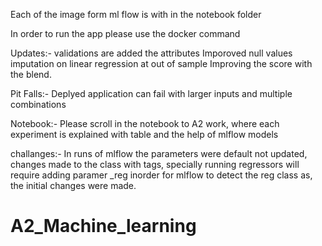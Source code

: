 
Each of the image form ml flow is with in the notebook folder

In order to run the app please use the docker command

Updates:-
	validations are added the attributes
	Imporoved null values imputation on linear regression at out of sample
	Improving the score with the blend.

Pit Falls:- 
	Deplyed application can fail with larger inputs and multiple combinations

Notebook:- 
	Please scroll in the notebook to A2 work, where each experiment is explained with table and the help of mlflow models

challanges:- 
	In runs of mlflow the parameters were default not updated, changes made to the class with tags, specially running regressors will require adding paramer _reg inorder for mlflow to detect the reg class as, the initial changes were made.
# A2_Machine_learning
